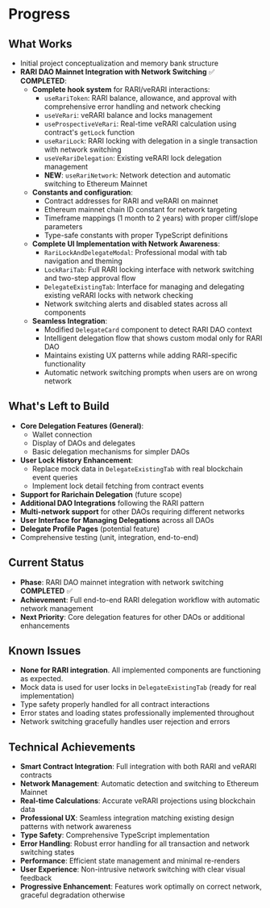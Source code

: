 # Progress

## What Works

- Initial project conceptualization and memory bank structure
- **RARI DAO Mainnet Integration with Network Switching** ✅ **COMPLETED**:
  - **Complete hook system** for RARI/veRARI interactions:
    - `useRariToken`: RARI balance, allowance, and approval with comprehensive error handling and network checking
    - `useVeRari`: veRARI balance and locks management
    - `useProspectiveVeRari`: Real-time veRARI calculation using contract's `getLock` function
    - `useRariLock`: RARI locking with delegation in a single transaction with network switching
    - `useVeRariDelegation`: Existing veRARI lock delegation management
    - **NEW**: `useRariNetwork`: Network detection and automatic switching to Ethereum Mainnet
  - **Constants and configuration**:
    - Contract addresses for RARI and veRARI on mainnet
    - Ethereum mainnet chain ID constant for network targeting
    - Timeframe mappings (1 month to 2 years) with proper cliff/slope parameters
    - Type-safe constants with proper TypeScript definitions
  - **Complete UI Implementation with Network Awareness**:
    - `RariLockAndDelegateModal`: Professional modal with tab navigation and theming
    - `LockRariTab`: Full RARI locking interface with network switching and two-step approval flow
    - `DelegateExistingTab`: Interface for managing and delegating existing veRARI locks with network checking
    - Network switching alerts and disabled states across all components
  - **Seamless Integration**:
    - Modified `DelegateCard` component to detect RARI DAO context
    - Intelligent delegation flow that shows custom modal only for RARI DAO
    - Maintains existing UX patterns while adding RARI-specific functionality
    - Automatic network switching prompts when users are on wrong network

## What's Left to Build

- **Core Delegation Features (General)**:
  - Wallet connection
  - Display of DAOs and delegates
  - Basic delegation mechanisms for simpler DAOs
- **User Lock History Enhancement**:
  - Replace mock data in `DelegateExistingTab` with real blockchain event queries
  - Implement lock detail fetching from contract events
- **Support for Rarichain Delegation** (future scope)
- **Additional DAO Integrations** following the RARI pattern
- **Multi-network support** for other DAOs requiring different networks
- **User Interface for Managing Delegations** across all DAOs
- **Delegate Profile Pages** (potential feature)
- Comprehensive testing (unit, integration, end-to-end)

## Current Status

- **Phase**: RARI DAO mainnet integration with network switching **COMPLETED** ✅
- **Achievement**: Full end-to-end RARI delegation workflow with automatic network management
- **Next Priority**: Core delegation features for other DAOs or additional enhancements

## Known Issues

- **None for RARI integration**. All implemented components are functioning as expected.
- Mock data is used for user locks in `DelegateExistingTab` (ready for real implementation)
- Type safety properly handled for all contract interactions
- Error states and loading states professionally implemented throughout
- Network switching gracefully handles user rejection and errors

## Technical Achievements

- **Smart Contract Integration**: Full integration with both RARI and veRARI contracts
- **Network Management**: Automatic detection and switching to Ethereum Mainnet
- **Real-time Calculations**: Accurate veRARI projections using blockchain data
- **Professional UX**: Seamless integration matching existing design patterns with network awareness
- **Type Safety**: Comprehensive TypeScript implementation
- **Error Handling**: Robust error handling for all transaction and network switching states
- **Performance**: Efficient state management and minimal re-renders
- **User Experience**: Non-intrusive network switching with clear visual feedback
- **Progressive Enhancement**: Features work optimally on correct network, graceful degradation otherwise
